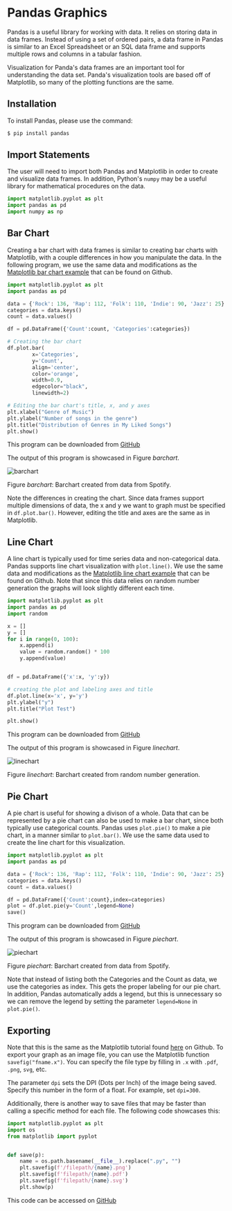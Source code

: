 # Pandas Graphics

Pandas is a useful library for working with data. It relies on storing data in data frames. Instead of using a set of
ordered pairs, a data frame in Pandas is similar to an Excel Spreadsheet or an SQL data frame and supports multiple rows
and columns in a tabular fashion.

Visualization for Panda's data frames are an important tool for understanding the data set. Panda's visualization tools
are based off of Matplotlib, so many of the plotting functions are the same.

## Installation
To install Pandas, please use the command:

```bash
$ pip install pandas
```

## Import Statements

The user will need to import both Pandas and Matplotlib in order to create and visualize data frames. In addition,
Python's `numpy` may be a useful library for mathematical procedures on the data.

```python
import matplotlib.pyplot as plt
import pandas as pd
import numpy as np
```

## Bar Chart

Creating a bar chart with data frames is similar to creating bar charts with Matplotlib, with a couple differences in
how you manipulate the data. In the following program, we use the same data and modifications as the [Matplotlib bar
chart example](https://github.com/cybertraining-dsc/reu2022/blob/main/project/graphics/examples/matplotlib-barchart.py)
that can be found on Github.

```python
import matplotlib.pyplot as plt
import pandas as pd

data = {'Rock': 136, 'Rap': 112, 'Folk': 110, 'Indie': 90, 'Jazz': 25}
categories = data.keys()
count = data.values()

df = pd.DataFrame({'Count':count, 'Categories':categories})

# Creating the bar chart
df.plot.bar(
        x='Categories',
        y='Count',
        align='center',
        color='orange',
        width=0.9,
        edgecolor="black",
        linewidth=2)

# Editing the bar chart's title, x, and y axes
plt.xlabel("Genre of Music")
plt.ylabel("Number of songs in the genre")
plt.title("Distribution of Genres in My Liked Songs")
plt.show()
```

This program can be downloaded from [GitHub](https://github.com/cybertraining-dsc/reu2022/tree/main/project/graphics/examples/pandas-barchart.py)

The output of this program is showcased in Figure *barchart*.

![barchart](examples/images/pandas-barchart.svg)

Figure *barchart*: Barchart created from data from Spotify.

Note the differences in creating the chart. Since data frames support multiple dimensions of data, the x and y we want
to graph must be specified in `df.plot.bar()`. However, editing the title and axes are the same as in Matplotlib.

## Line Chart

A line chart is typically used for time series data and non-categorical data. Pandas supports line chart visualization
with `plot.line()`. We use the same data and modifications as the [Matplotlib line chart example](https://github.com/cybertraining-dsc/reu2022/blob/main/project/graphics/examples/matplotlib-linechart.py)
that can be found on Github. Note that since this data relies on random number generation the graphs will look slightly
different each time.

```python
import matplotlib.pyplot as plt
import pandas as pd
import random

x = []
y = []
for i in range(0, 100):
    x.append(i)
    value = random.random() * 100
    y.append(value)


df = pd.DataFrame({'x':x, 'y':y})

# creating the plot and labeling axes and title
df.plot.line(x='x', y='y')
plt.ylabel("y")
plt.title("Plot Test")

plt.show()
```

This program can be downloaded from [GitHub](https://github.com/cybertraining-dsc/reu2022/tree/main/project/graphics/examples/pandas-linechart.py)

The output of this program is showcased in Figure *linechart*.

![linechart](examples/images/pandas-linechart.svg)

Figure *linechart*: Barchart created from random number generation.


## Pie Chart

A pie chart is useful for showing a divison of a whole. Data that can be represented by a pie chart can also be used to
make a bar chart, since both typically use categorical counts. Pandas uses `plot.pie()` to make a pie chart, in a manner
similar to `plot.bar()`. We use the same data used to create the line chart for this visualization.

```python
import matplotlib.pyplot as plt
import pandas as pd

data = {'Rock': 136, 'Rap': 112, 'Folk': 110, 'Indie': 90, 'Jazz': 25}
categories = data.keys()
count = data.values()

df = pd.DataFrame({'Count':count},index=categories)
plot = df.plot.pie(y='Count',legend=None)
save()
```

This program can be downloaded from [GitHub](https://github.com/cybertraining-dsc/reu2022/tree/main/project/graphics/examples/pandas-piechart.py)

The output of this program is showcased in Figure *piechart*.

![piechart](examples/images/pandas-piechart.svg)

Figure *piechart*: Barchart created from data from Spotify.

Note that instead of listing both the Categories and the Count as data, we use the categories as index. This gets the 
proper labeling for our pie chart. In addition, Pandas automatically adds a legend, but this is unnecessary so we can
remove the legend by setting the parameter `legend=None` in `plot.pie()`.

## Exporting

Note that this is the same as the Matplotlib tutorial found [here]((https://github.com/cybertraining-dsc/reu2022/tree/main/project/graphics/examples/pandas-linechart.py))
on Github.
To export your graph as an image file, you can use the Matplotlib function `savefig("fname.x")`. You can specify the
file type by filling in `.x` with `.pdf`, `.png`, `svg`, etc.

The parameter `dpi` sets the DPI (Dots per Inch) of the image being saved. Specify 
this number in the form of a float. For example, set `dpi=300`.

Additionally, there is another way to save files that may be faster than calling a
specific method for each file. The following code showcases this:

```python
import matplotlib.pyplot as plt
import os
from matplotlib import pyplot


def save(p):
    name = os.path.basename(__file__).replace(".py", "")
    plt.savefig(f'/filepath/{name}.png')
    plt.savefig(f'filepath/{name}.pdf')
    plt.savefig(f'filepath/{name}.svg')
    plt.show(p)
```

This code can be accessed on [GitHub](https://github.com/cybertraining-dsc/reu2022/tree/main/project/graphics/examples/pandas-linechart.py)
